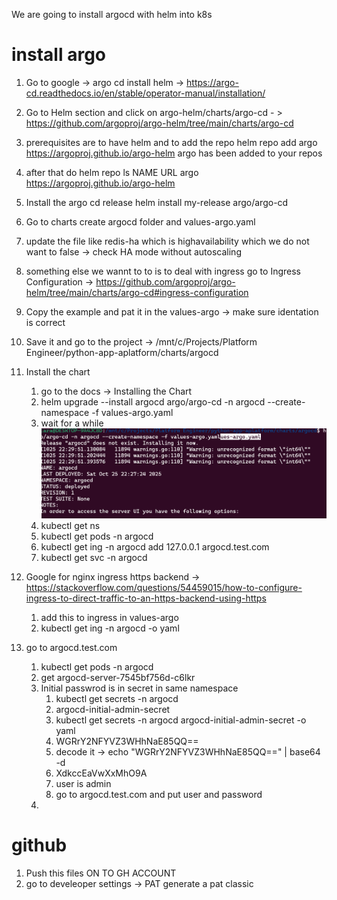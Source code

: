 We are going to install argocd with helm into k8s
# install argo
1. Go to google -> argo cd install helm -> https://argo-cd.readthedocs.io/en/stable/operator-manual/installation/
2. Go to Helm section and click on argo-helm/charts/argo-cd - > https://github.com/argoproj/argo-helm/tree/main/charts/argo-cd
3. prerequisites are to have helm and to add the repo
     helm repo add argo https://argoproj.github.io/argo-helm
     argo has been added to your repos

4. after that do helm repo ls
     NAME    URL
     argo    https://argoproj.github.io/argo-helm
5. Install the argo cd release
     helm install my-release argo/argo-cd
6. Go to charts create argocd folder and values-argo.yaml
7. update the file like redis-ha which is highavailability which we do not want to false -> check HA mode without autoscaling
8. something else we wannt to to is to deal with ingress go to Ingress Configuration -> https://github.com/argoproj/argo-helm/tree/main/charts/argo-cd#ingress-configuration
9. Copy the example and pat it in the values-argo -> make sure identation is correct
10. Save it and go to the project -> /mnt/c/Projects/Platform Engineer/python-app-aplatform/charts/argocd
11. Install the chart
     1. go to the docs -> Installing the Chart
     2. helm upgrade --install argocd argo/argo-cd -n argocd --create-namespace -f values-argo.yaml
     3. wait for a while
          ![alt text](image-2.png)
     4. kubectl get ns
     5. kubectl get pods -n argocd
     6. kubectl get ing -n argocd
          add 127.0.0.1 argocd.test.com
     7. kubectl get svc -n argocd

12. Google for nginx ingress https backend -> https://stackoverflow.com/questions/54459015/how-to-configure-ingress-to-direct-traffic-to-an-https-backend-using-https 
     1. add this to ingress in values-argo
     2. kubectl get ing -n argocd -o yaml
13. go to argocd.test.com
     1. kubectl get pods -n argocd
     2. get argocd-server-7545bf756d-c6lkr
     3. Initial passwrod is in secret in same namespace
          1. kubectl get secrets -n argocd
          2. argocd-initial-admin-secret
          3. kubectl get secrets -n argocd argocd-initial-admin-secret -o yaml
          4. WGRrY2NFYVZ3WHhNaE85QQ==
          5. decode it -> echo "WGRrY2NFYVZ3WHhNaE85QQ==" | base64 -d
          6. XdkccEaVwXxMhO9A
          7. user is admin
          8. go to argocd.test.com and put user and password
     4. 
# github
1. Push this files ON TO GH ACCOUNT
2. go to develeoper settings -> PAT generate a pat classic
